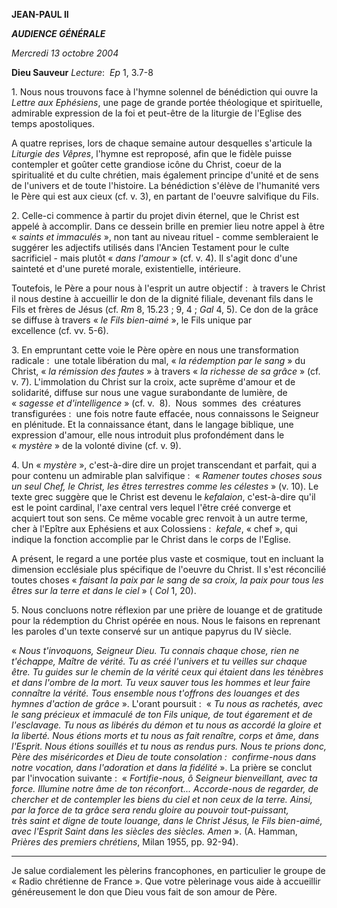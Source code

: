 **JEAN-PAUL II**

***AUDIENCE GÉNÉRALE***

*Mercredi 13 octobre 2004*

**Dieu Sauveur** *Lecture*:  *Ep* 1, 3.7-8

1. Nous nous trouvons face à l'hymne solennel de bénédiction qui ouvre la *Lettre aux Ephésiens*, une page de grande portée théologique et spirituelle, admirable expression de la foi et peut-être de la liturgie de l'Eglise des temps apostoliques.

A quatre reprises, lors de chaque semaine autour desquelles s'articule la *Liturgie des Vêpres*, l'hymne est reproposé, afin que le fidèle puisse contempler et goûter cette grandiose icône du Christ, coeur de la spiritualité et du culte chrétien, mais également principe d'unité et de sens de l'univers et de toute l'histoire. La bénédiction s'élève de l'humanité vers le Père qui est aux cieux (cf. v. 3), en partant de l'oeuvre salvifique du Fils.

2. Celle-ci commence à partir du projet divin éternel, que le Christ est appelé à accomplir. Dans ce dessein brille en premier lieu notre appel à être « *saints et immaculés* », non tant au niveau rituel - comme sembleraient le suggérer les adjectifs utilisés dans l'Ancien Testament pour le culte sacrificiel - mais plutôt « *dans l'amour* » (cf. v. 4). Il s'agit donc d'une sainteté et d'une pureté morale, existentielle, intérieure.

Toutefois, le Père a pour nous à l'esprit un autre objectif :  à travers le Christ il nous destine à accueillir le don de la dignité filiale, devenant fils dans le Fils et frères de Jésus (cf. *Rm* 8, 15.23 ; 9, 4 ; *Gal* 4, 5). Ce don de la grâce se diffuse à travers « *le Fils bien-aimé* », le Fils unique par excellence (cf. vv. 5-6).

3. En empruntant cette voie le Père opère en nous une transformation radicale :  une totale libération du mal, « *la rédemption par le sang* » du Christ, « *la rémission des fautes* » à travers « *la richesse de sa grâce* » (cf. v. 7). L'immolation du Christ sur la croix, acte suprême d'amour et de solidarité, diffuse sur nous une vague surabondante de lumière, de « *sagesse et d'intelligence* » (cf. v.  8).  Nous  sommes  des  créatures transfigurées :  une fois notre faute effacée, nous connaissons le Seigneur en plénitude. Et la connaissance étant, dans le langage biblique, une expression d'amour, elle nous introduit plus profondément dans le « *mystère* » de la volonté divine (cf. v. 9).

4. Un « *mystère* », c'est-à-dire dire un projet transcendant et parfait, qui a pour contenu un admirable plan salvifique :  « *Ramener toutes choses sous un seul Chef, le Christ, les êtres terrestres comme les célestes* » (v. 10). Le texte grec suggère que le Christ est devenu le *kefalaion*, c'est-à-dire qu'il est le point cardinal, l'axe central vers lequel l'être créé converge et acquiert tout son sens. Ce même vocable grec renvoit à un autre terme, cher à l'Epître aux Ephésiens et aux Colossiens :  *kefale*, « chef », qui indique la fonction accomplie par le Christ dans le corps de l'Eglise.

A présent, le regard a une portée plus vaste et cosmique, tout en incluant la dimension ecclésiale plus spécifique de l'oeuvre du Christ. Il s'est réconcilié toutes choses « *faisant la paix par le sang de sa croix, la paix pour tous les êtres sur la terre et dans le ciel* » ( *Col* 1, 20).

5. Nous concluons notre réflexion par une prière de louange et de gratitude pour la rédemption du Christ opérée en nous. Nous le faisons en reprenant les paroles d'un texte conservé sur un antique papyrus du IV siècle.

« *Nous t'invoquons, Seigneur Dieu. Tu connais chaque chose, rien ne t'échappe, Maître de vérité. Tu as créé l'univers et tu veilles sur chaque être. Tu guides sur le chemin de la vérité ceux qui étaient dans les ténèbres et dans l'ombre de la mort. Tu veux sauver tous les hommes et leur faire connaître la vérité. Tous ensemble nous t'offrons des louanges et des hymnes d'action de grâce* ». L'orant poursuit :  « *Tu nous as rachetés, avec le sang précieux et immaculé de ton Fils unique, de tout égarement et de l'esclavage. Tu nous as libérés du démon et tu nous as accordé la gloire et la liberté. Nous étions morts et tu nous as fait renaître, corps et âme, dans l'Esprit. Nous étions souillés et tu nous as rendus purs. Nous te prions donc, Père des miséricordes et Dieu de toute consolation :  confirme-nous dans notre vocation, dans l'adoration et dans la fidélité* ». La prière se conclut par l'invocation suivante :  « *Fortifie-nous, ô Seigneur bienveillant, avec ta force. Illumine notre âme de ton réconfort... Accorde-nous de regarder, de chercher et de contempler les biens du ciel et non ceux de la terre. Ainsi, par la force de ta grâce sera rendu gloire au pouvoir tout-puissant, très saint et digne de toute louange, dans le Christ Jésus, le Fils bien-aimé, avec l'Esprit Saint dans les siècles des siècles. Amen* ». (A. Hamman, *Prières des premiers chrétiens*, Milan 1955, pp. 92-94).

***

Je salue cordialement les pèlerins francophones, en particulier le groupe de « Radio chrétienne de France ». Que votre pèlerinage vous aide à accueillir généreusement le don que Dieu vous fait de son amour de Père.